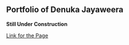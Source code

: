 ## Portfolio of Denuka Jayaweera 
**Still Under Construction**

[Link for the Page](https://dadoright.github.io/)
